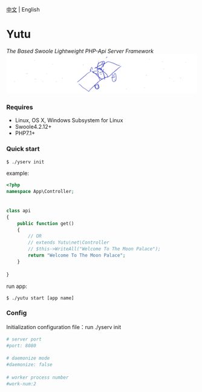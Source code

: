 [中文](./README.md) | English

Yutu
====
*The Based Swoole Lightweight PHP-Api Server Framework*
![](./logo.png)

### Requires
- Linux, OS X, Windows Subsystem for Linux
- Swoole4.2.12+
- PHP7.1+

### Quick start
```sybase
$ ./yserv init
```
example:
```php
<?php
namespace App\Controller;


class api
{
    public function get()
    {
        // OR
        // extends Yutu\net\Controller
        // $this->WriteAll("Welcome To The Moon Palace");
        return "Welcome To The Moon Palace";
    }

}
```
run app: 
```
$ ./yutu start [app name]
```

### Config
Initialization configuration file：run ./yserv init
```yaml
# server port
#port: 8080

# daemonize mode
#daemonize: false

# worker process number
#work-num:2
```